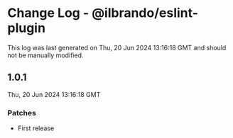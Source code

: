 # Change Log - @ilbrando/eslint-plugin

This log was last generated on Thu, 20 Jun 2024 13:16:18 GMT and should not be manually modified.

## 1.0.1
Thu, 20 Jun 2024 13:16:18 GMT

### Patches

- First release

